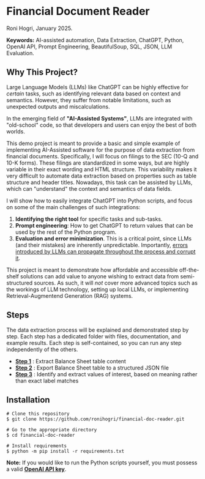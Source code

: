 # Financial Document Reader
Roni Hogri, January 2025.  

**Keywords:** AI-assisted automation, Data Extraction, ChatGPT, Python, OpenAI API, Prompt Engineering, BeautifulSoup, SQL, JSON, LLM Evaluation.

## Why This Project?

Large Language Models (LLMs) like ChatGPT can be highly effective for *certain* tasks, such as identifying relevant data based on context and semantics. However, they suffer from notable limitations, such as unexpected outputs and miscalculations.

In the emerging field of **"AI-Assisted Systems"**, LLMs are integrated with "old-school" code, so that developers and users can enjoy the best of both worlds.

This demo project is meant to provide a basic and simple example of implementing AI-Assisted software for the purpose of data extraction from financial documents.
Specifically, I will focus on filings to the SEC (10-Q and 10-K forms). These filings are standardized in some ways, but are highly variable in their exact wording and HTML structure. This variability makes it very difficult to automate data extraction based on properties such as table structure and header titles. Nowadays, this task can be assisted by LLMs, which can "understand" the context and semantics of data fields.

I will show how to easily integrate ChatGPT into Python scripts, and focus on some of the main challenges of such integrations:

1. **Identifying the right tool** for specific tasks and sub-tasks.
2. **Prompt engineering**: How to get ChatGPT to return values that can be used by the rest of the Python program.
3. **Evaluation and error minimization**. This is a critical point, since LLMs (and their mistakes) are inherently unpredictable. Importantly, <u>errors introduced by LLMs can propagate throughout the process and corrupt it</u>.

This project is meant to demonstrate how affordable and accessible off-the-shelf solutions can add value to anyone wishing to extract data from semi-structured sources. As such, it will *not* cover more advanced topics such as the workings of LLM technology, setting up local LLMs, or implementing Retrieval-Augmentend Generation (RAG) systems.

## Steps

The data extraction process will be explained and demonstrated step by step. Each step has a dedicated folder with files, documentation, and example results. Each step is self-contained, so you can run any step independently of the others.  

- [**Step 1**](https://github.com/ronihogri/financial-doc-reader/tree/main/steps/step1_find_BS_table) : Extract Balance Sheet table content
- [**Step 2**](https://github.com/ronihogri/financial-doc-reader/tree/main/steps/step2_BStable2json) : Export Balance Sheet table to a structured JSON file
- [**Step 3**](https://github.com/ronihogri/financial-doc-reader/tree/main/steps/step3_extract_by_concept) : Identify and extract values of interest, based on meaning rather than exact label matches 



## Installation

```console
# Clone this repository
$ git clone https://github.com/ronihogri/financial-doc-reader.git

# Go to the appropriate directory
$ cd financial-doc-reader

# Install requirements
$ python -m pip install -r requirements.txt
```

**Note:** If you would like to run the Python scripts yourself, you must possess a valid [**OpenAI API key**](https://platform.openai.com/docs/quickstart?desktop-os=windows).



